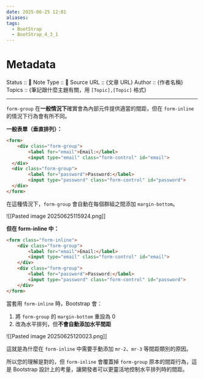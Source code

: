 ```yaml
---
date: 2025-06-25 12:01
aliases: 
tags:
  - BootStrap
  - BootStrap_4_3_1
---
```

# Metadata
Status :: 🌱
Note Type :: 📰
Source URL :: {文章 URL}
Author :: {作者名稱}
Topics :: {筆記跟什麼主題有關，用 `[Topic],[Topic]` 格式}

---

`form-group` 在**一般情況下**確實會為內部元件提供適當的間距，但在 `form-inline` 的情況下行為會有所不同。

**一般表單（垂直排列）：**

```html
<form>
	<div class="form-group">
	    <label for="email">Email:</label>
	    <input type="email" class="form-control" id="email">
  </div>
  <div class="form-group">
		<label for="password">Password:</label>
		<input type="password" class="form-control" id="password">
  </div>
</form>
```

在這種情況下，`form-group` 會自動在每個群組之間添加 `margin-bottom`。

![[Pasted image 20250625115924.png]]

**但在 form-inline 中：**

```html
<form class="form-inline">
	<div class="form-group">
	    <label for="email">Email:</label>
	    <input type="email" class="form-control" id="email">
	</div>
	<div class="form-group">
	    <label for="password">Password:</label>
	    <input type="password" class="form-control" id="password">
	</div>
</form>
```

當套用 `form-inline` 時，Bootstrap 會：

1. 將 `form-group` 的 `margin-bottom` 重設為 0
2. 改為水平排列，但**不會自動添加水平間距**

![[Pasted image 20250625120023.png]]

這就是為什麼在 `form-inline` 中需要手動添加 `mr-2`、`mr-3` 等間距類別的原因。

所以您的理解是對的，但 `form-inline` 會覆蓋掉 `form-group` 原本的間距行為，這是 Bootstrap 設計上的考量，讓開發者可以更靈活地控制水平排列時的間距。